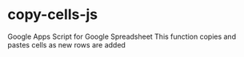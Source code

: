 # copy-cells-js
Google Apps Script for Google Spreadsheet This function copies and pastes cells as new rows are added
